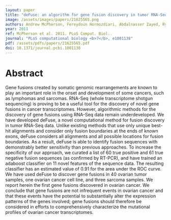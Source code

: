 ```yaml
---
layout: paper
title: "deFuse: an algorithm for gene fusion discovery in tumor RNA-Seq data."
image: /assets/images/papers/21625565.png
authors: Andrew McPherson, Fereydoun Hormozdiari, Abdalnasser Zayed, Ryan Giuliany, Gavin Ha, Mark G F Sun, Malachi Griffith, Alireza Heravi Moussavi, Janine Senz, Nataliya Melnyk, Marina Pacheco, Marco A Marra, Martin Hirst, Torsten O Nielsen, S Cenk Sahinalp, David Huntsman, Sohrab P Shah
year: 2011
ref: McPherson et al. 2011. PLoS Comput. Biol..
journal: "PLoS computational biology <b>7</b>, e1001138"
pdf: /assets/pdfs/papers/21625565.pdf
doi: 10.1371/journal.pcbi.1001138
---
```


# Abstract

Gene fusions created by somatic genomic rearrangements are known to play an important role in the onset and development of some cancers, such as lymphomas and sarcomas. RNA-Seq (whole transcriptome shotgun sequencing) is proving to be a useful tool for the discovery of novel gene fusions in cancer transcriptomes. However, algorithmic methods for the discovery of gene fusions using RNA-Seq data remain underdeveloped. We have developed deFuse, a novel computational method for fusion discovery in tumor RNA-Seq data. Unlike existing methods that use only unique best-hit alignments and consider only fusion boundaries at the ends of known exons, deFuse considers all alignments and all possible locations for fusion boundaries. As a result, deFuse is able to identify fusion sequences with demonstrably better sensitivity than previous approaches. To increase the specificity of our approach, we curated a list of 60 true positive and 61 true negative fusion sequences (as confirmed by RT-PCR), and have trained an adaboost classifier on 11 novel features of the sequence data. The resulting classifier has an estimated value of 0.91 for the area under the ROC curve. We have used deFuse to discover gene fusions in 40 ovarian tumor samples, one ovarian cancer cell line, and three sarcoma samples. We report herein the first gene fusions discovered in ovarian cancer. We conclude that gene fusions are not infrequent events in ovarian cancer and that these events have the potential to substantially alter the expression patterns of the genes involved; gene fusions should therefore be considered in efforts to comprehensively characterize the mutational profiles of ovarian cancer transcriptomes.

